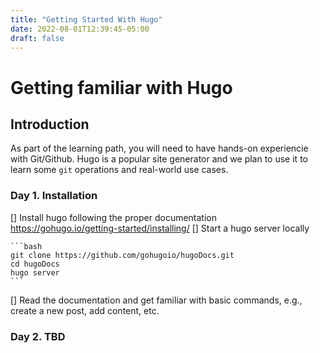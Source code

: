 ```yaml
---
title: "Getting Started With Hugo"
date: 2022-08-01T12:39:45-05:00
draft: false
---
```


# Getting familiar with Hugo

## Introduction

As part of the learning path, you will need to have hands-on experiencie with Git/Github.
Hugo is a popular site generator and we plan to use it to learn some `git` operations and real-world 
use cases.


### Day 1. Installation

[] Install hugo following the proper documentation https://gohugo.io/getting-started/installing/
[] Start a hugo server locally

    ```bash
    git clone https://github.com/gohugoio/hugoDocs.git
    cd hugoDocs
    hugo server
    ```
[] Read the documentation and get familiar with basic commands, e.g., create a new post, add content, etc.
### Day 2. TBD

